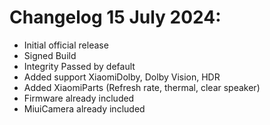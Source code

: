 # Changelog 15 July 2024: 
- Initial official release
- Signed Build
- Integrity Passed by default
- Added support XiaomiDolby, Dolby Vision, HDR
- Added XiaomiParts (Refresh rate, thermal, clear speaker)
- Firmware already included
- MiuiCamera already included
